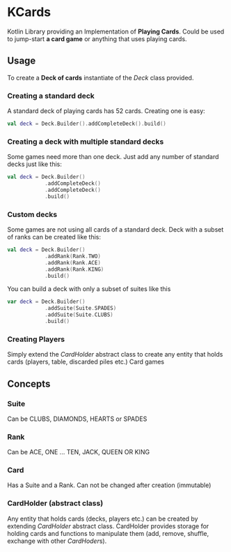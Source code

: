 # KCards
Kotlin Library providing an Implementation of  **Playing Cards**. Could be used to jump-start **a card game** or anything that uses playing cards.

## Usage

To create a **Deck of cards** instantiate of the *Deck* class provided. 

### Creating a standard deck
A standard deck of playing cards has 52 cards. Creating one is easy:
```kotlin
val deck = Deck.Builder().addCompleteDeck().build()
```
### Creating a deck with multiple standard decks
Some games need more than one deck. Just add any number of standard decks just like this:
```kotlin
val deck = Deck.Builder()
            .addCompleteDeck()
            .addCompleteDeck()
            .build()
```
### Custom decks
Some games are not using all cards of a standard deck.
Deck with a subset of ranks can be created like this:
```kotlin
val deck = Deck.Builder()
            .addRank(Rank.TWO)
            .addRank(Rank.ACE)
            .addRank(Rank.KING)
            .build()
```
You can build a deck with only a subset of suites like this
```kotlin
var deck = Deck.Builder()
            .addSuite(Suite.SPADES)
            .addSuite(Suite.CLUBS)
            .build()
```
### Creating Players
Simply extend the *CardHolder* abstract class to create any entity that holds cards (players, table, discarded piles etc.)
Card games 

## Concepts 

### Suite
Can be CLUBS, DIAMONDS, HEARTS or SPADES

### Rank
Can be ACE, ONE ... TEN, JACK, QUEEN OR KING

### Card
Has a Suite and a Rank. Can not be changed after creation (immutable)

### CardHolder (abstract class)  
Any entity that holds cards (decks, players etc.) can be created by extending *CardHolder* abstract class.
CardHolder provides storage for holding cards and functions to manipulate them (add, remove, shuffle, exchange with other *CardHoder*s). 

